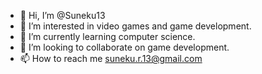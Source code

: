 - 👋 Hi, I’m @Suneku13
- 👀 I’m interested in video games and game development.
- 🌱 I’m currently learning computer science.
- 💞️ I’m looking to collaborate on game development.
- 📫 How to reach me suneku.r.13@gmail.com

<!---
Suneku13/Suneku13 is a ✨ special ✨ repository because its `README.md` (this file) appears on your GitHub profile.
You can click the Preview link to take a look at your changes.
--->
